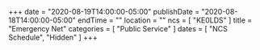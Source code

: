 +++
date = "2020-08-19T14:00:00-05:00"
publishDate = "2020-08-18T14:00:00-05:00"
endTime = ""
location = ""
ncs = [ "KE0LDS" ]
title = "Emergency Net"
categories = [ "Public Service" ]
dates = [ "NCS Schedule", "Hidden" ]
+++
